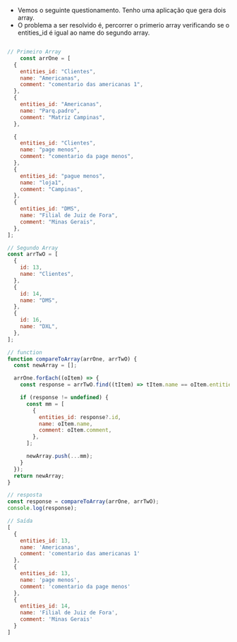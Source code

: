 

- Vemos o seguinte questionamento. Tenho uma aplicação que gera dois
array.
- O problema a ser resolvido é, percorrer o primerio array verificando
se o entities_id é igual ao name do segundo array.

```javascript

// Primeiro Array
    const arrOne = [
  {
    entities_id: "Clientes",
    name: "Americanas",
    comment: "comentario das americanas 1",
  },
  {
    entities_id: "Americanas",
    name: "Parq.padro",
    comment: "Matriz Campinas",
  },

  {
    entities_id: "Clientes",
    name: "page menos",
    comment: "comentario da page menos",
  },
  {
    entities_id: "pague menos",
    name: "loja1",
    comment: "Campinas",
  },
  {
    entities_id: "DMS",
    name: "Filial de Juiz de Fora",
    comment: "Minas Gerais",
  },
];

```

```javascript
// Segundo Array
const arrTwO = [
  {
    id: 13,
    name: "Clientes",
  },
  {
    id: 14,
    name: "DMS",
  },
  {
    id: 16,
    name: "DXL",
  },
];

```


```javascript
// function
function compareToArray(arrOne, arrTwO) {
  const newArray = [];

  arrOne.forEach((oItem) => {
    const response = arrTwO.find((tItem) => tItem.name == oItem.entities_id);

    if (response != undefined) {
      const mm = [
        {
          entities_id: response?.id,
          name: oItem.name,
          comment: oItem.comment,
        },
      ];

      newArray.push(...mm);
    }
  });
  return newArray;
}

```

```javascript
// resposta
const response = compareToArray(arrOne, arrTwO);
console.log(response);

// Saída
[
  {
    entities_id: 13,
    name: 'Americanas',
    comment: 'comentario das americanas 1'
  },
  {
    entities_id: 13,
    name: 'page menos',
    comment: 'comentario da page menos'
  },
  {
    entities_id: 14,
    name: 'Filial de Juiz de Fora',
    comment: 'Minas Gerais'
  }
]

```